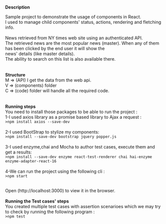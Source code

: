 **Description**

Sample project to demonstrate the usage of components in React. <br>
I used to manage child components' status, actions, rendering and fletching info.<br>
<br>
News retrieved from NY times web site using an authenticated API.<br>
The retrieved news are the most popular news (master). When any of them has been clicked by the end user it will show the <br>
news' details (like master details).<br>
The ability to search on this list is also available there.<br>
<br>
<br>
**Structure** <br>
M => (API) I get the data from the web api.<br>
V => (components) folder<br>
C => (code) folder will handle all the required code.<br>
<br>
<br>
**Running steps** <br>
You need to install those packages to be able to run the project :<br>
1-I used axios library as a promise based library to Ajax a request :<br>
`>npm install axios --save-dev`<br><br>
2-I used BootStrap to stylize my components:<br>
`>npm install --save-dev bootstrap jquery popper.js`<br><br>
3-I used enzyme,chai and Mocha to author test cases, execute them and get a results:<br>
`>npm install --save-dev enzyme react-test-renderer chai hai-enzyme enzyme-adapter-react-16`<br><br>
4-We can run the project using the following cli :<br>
`>npm start`<br><br>

Open (http://localhost:3000) to view it in the browser.<br>
<br>
**Running the Test cases' steps** <br>
You created multiple test cases with assertion scenarioes which we may try to check by running the following program : <br>
`>npm test`
